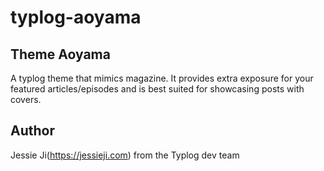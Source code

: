 # typlog-aoyama

## Theme Aoyama

A typlog theme that mimics magazine. It provides extra exposure for your featured articles/episodes and is best suited for showcasing posts with covers.

## Author

Jessie Ji(https://jessieji.com) from the Typlog dev team

